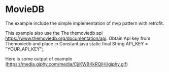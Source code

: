 # MovieDB
The example include the simple implementation of mvp pattern with retrofit.

This example also use the The themoviedb api https://www.themoviedb.org/documentation/api.
Obtain Api key from Themoviedb and place in  Constant.java static final String API_KEY = "YOUR_API_KEY";.

Here is some output of example 
(https://media.giphy.com/media/CjjKWBKkRQlHi/giphy.gif)
